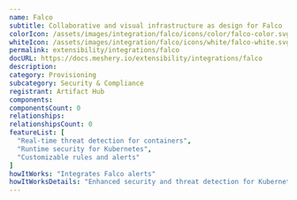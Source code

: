 ```yaml
---
name: Falco
subtitle: Collaborative and visual infrastructure as design for Falco
colorIcon: /assets/images/integration/falco/icons/color/falco-color.svg
whiteIcon: /assets/images/integration/falco/icons/white/falco-white.svg
permalink: extensibility/integrations/falco
docURL: https://docs.meshery.io/extensibility/integrations/falco
description: 
category: Provisioning
subcategory: Security & Compliance
registrant: Artifact Hub
components: 
componentsCount: 0
relationships: 
relationshipsCount: 0
featureList: [
  "Real-time threat detection for containers",
  "Runtime security for Kubernetes",
  "Customizable rules and alerts"
]
howItWorks: "Integrates Falco alerts"
howItWorksDetails: "Enhanced security and threat detection for Kubernetes environments"
---
```

